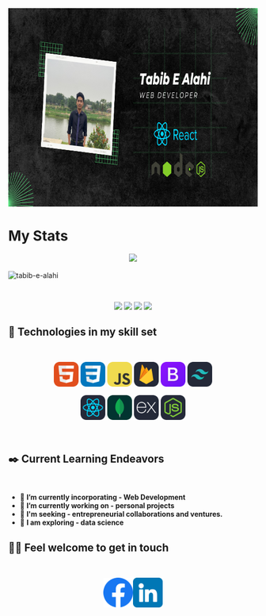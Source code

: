 <img height="400px"  width='1000px' src="https://raw.githubusercontent.com/tabib-e-alahi/tabib-e-alahi/main/images/gitHub%20banner.png" />


# **My Stats**

<p  align="center" style="text-align:center; ">
  <img  src="https://github-readme-streak-stats.herokuapp.com?user=tabib-e-alahi&theme=cobalt&border_radius=2&card_width=500)](https://git.io/streak-stats" />
</p>
<p><img align="center" src="https://github-readme-streak-stats.herokuapp.com/?user=tabib-e-alahi&" alt="tabib-e-alahi" /></p>

<br/>

<p align="center">
  <img  src="https://github-profile-summary-cards.vercel.app/api/cards/repos-per-language?username=tabib-e-alahi&theme=dracula" />
  <img  src="https://github-profile-summary-cards.vercel.app/api/cards/most-commit-language?username=tabib-e-alahi&theme=dracula" />
  <img  src="https://github-profile-summary-cards.vercel.app/api/cards/stats?username=tabib-e-alahi&theme=dracula" />
  <img  src="https://github-profile-summary-cards.vercel.app/api/cards/productive-time?username=tabib-e-alahi&theme=dracula&utcOffset=8" />
</p>


## 💪 Technologies in my skill set

<br>
<p align="center">
<img height="50" src="https://raw.githubusercontent.com/tandpfun/skill-icons/main/icons/HTML.svg"/>
<img height="50" src="https://raw.githubusercontent.com/tandpfun/skill-icons/main/icons/CSS.svg"/>
<img height="50" src="https://raw.githubusercontent.com/tandpfun/skill-icons/main/icons/JavaScript.svg"/>
<img height="50" src="https://raw.githubusercontent.com/tandpfun/skill-icons/main/icons/Firebase-Dark.svg"/>
<img height="50" src="https://raw.githubusercontent.com/tandpfun/skill-icons/59059d9d1a2c092696dc66e00931cc1181a4ce1f/icons/Bootstrap.svg"/>
<img height="50" src="https://raw.githubusercontent.com/tandpfun/skill-icons/main/icons/TailwindCSS-Dark.svg"/>

</p>

<p align="center">
<img height="50" src="https://raw.githubusercontent.com/tandpfun/skill-icons/main/icons/React-Dark.svg"/>
<img height="50" src="https://raw.githubusercontent.com/tandpfun/skill-icons/main/icons/MongoDB.svg"/>
<img height="50" src="https://raw.githubusercontent.com/tandpfun/skill-icons/main/icons/ExpressJS-Dark.svg"/>
<img height="50" src="https://raw.githubusercontent.com/tandpfun/skill-icons/main/icons/NodeJS-Dark.svg"/>
</p><br/>

## ✒️ **Current Learning Endeavors**

<br/>

- 🌱 **I’m currently incorporating - Web Development**
- 🔭 **I’m currently working on - personal projects**
- 👯 **I'm seeking - entrepreneurial collaborations and ventures.**
- 🤔 **I am exploring - data science**

## 👳‍♂️ **Feel welcome to get in touch**

<br/>

***<p align="center">
[<img height="60" src="https://raw.githubusercontent.com/tabib-e-alahi/tabib-e-alahi/main/images/facebook.png">](https://www.facebook.com/etabib.alahi)[<img height="60" src="https://raw.githubusercontent.com/tabib-e-alahi/tabib-e-alahi/main/images/linkedin.png">](https://www.linkedin.com/in/tabib-e-alahi-b0149a27)</p>***








